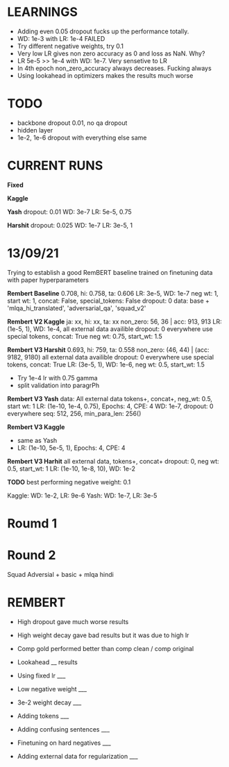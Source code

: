 # LEARNINGS
- Adding even 0.05 dropout fucks up the performance totally. 
- WD: 1e-3 with LR: 1e-4 FAILED
- Try different negative weights, try 0.1
- Very low LR gives non zero accuracy as 0 and loss as NaN. Why?
- LR 5e-5 >> 1e-4 with WD: 1e-7. Very sensetive to LR
- In 4th epoch non_zero_accuracy always decreases. Fucking always
- Using lookahead in optimizers makes the results much worse

# TODO
- backbone dropout 0.01, no qa dropout
- hidden layer
- 1e-2, 1e-6 dropout with everything else same

# CURRENT RUNS 
__Fixed__

__Kaggle__


__Yash__
dropout: 0.01
WD: 3e-7
LR: 5e-5, 0.75

__Harshit__
dropout: 0.025
WD: 1e-7
LR: 3e-5, 1

# 13/09/21
Trying to establish a good RemBERT baseline 
trained on finetuning data with paper hyperparameters

__Rembert Baseline__
0.708, hi: 0.758, ta: 0.606
LR: 3e-5, WD: 1e-7
neg wt: 1, start wt: 1, concat: False, 
special_tokens: False
dropout: 0
data: base + 'mlqa_hi_translated', 'adversarial_qa', 'squad_v2'


__Rembert V2 Kaggle__
ja: xx, hi: xx, ta: xx
non_zero: 56, 36 | acc: 913, 913
LR: (1e-5, 1), WD: 1e-4, 
all external data availible
dropout: 0 everywhere
use special tokens, concat: True
neg wt: 0.75, start_wt: 1.5


__Rembert V3 Harshit__
0.693, hi: 759, ta: 0.558
non_zero: (46, 44) | (acc: 9182, 9180) 
all external data availible
dropout: 0 everywhere
use special tokens, concat: True
LR: (3e-5, 1), WD: 1e-6, 
neg wt: 0.5, start_wt: 1.5
- Try 1e-4 lr with 0.75 gamma
- split validation into paragrPh

__Rembert V3 Yash__
data: All external data
tokens+, concat+, neg_wt: 0.5, start wt: 1
LR: (1e-10, 1e-4, 0.75), Epochs: 4, CPE: 4
WD: 1e-7, dropout: 0 everywhere
seq: 512, 256, min_para_len: 256()

__Rembert V3 Kaggle__
- same as Yash
- LR: (1e-10, 5e-5, 1), Epochs: 4, CPE: 4


__Rembert V3 Harhit__
all external data, tokens+, concat+
dropout: 0, neg wt: 0.5, start_wt: 1
LR: (1e-10, 1e-8, 10), WD: 1e-2


__TODO__
best performing
negative weight: 0.1


Kaggle: WD: 1e-2, LR: 9e-6
Yash: WD: 1e-7, LR: 3e-5

# Roumd 1

# Round 2 
Squad Adversial + basic + mlqa hindi
# REMBERT 
- High dropout gave much worse results
- High weight decay gave bad results but it was due to high lr
- Comp gold performed better than comp clean / comp original

- Lookahead __ results
- Using fixed lr ___ 
- Low negative weight ___
- 3e-2 weight decay ___
- Adding tokens ___
- Adding confusing sentences ___
- Finetuning on hard negatives ___
- Adding external data for regularization ___
